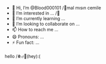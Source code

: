 - 👋 Hi, I’m @Blood000101 /🔽mal mısın cemile
- 👀 I’m interested in ... /🥇
- 🌱 I’m currently learning ...
- 💞️ I’m looking to collaborate on ...
- 📫 How to reach me ...
- 😄 Pronouns: ...
- ⚡ Fun fact: ...

<!---
Blood000101/Blood000101 is a ✨ special ✨ repository because its `README.md` (this file) appears on your GitHub profile.
You can click the Preview link to take a look at your changes.
--->
hello /⛹️‍♂️🥇(hey):(
